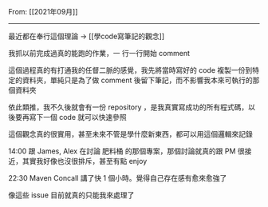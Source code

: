 From: [[2021年09月]]

---

最近都在奉行這個理論 → [[學code寫筆記的觀念]]

我抓以前完成過真的能跑的作業，一 行一行開始 comment 

這個過程真的有打通我的任督二脈的感覺，我先將當時寫好的 code 複製一份到特定的資料夾，單純只是為了做 comment 後留下筆記，而不影響我本來可執行的那個資料夾

依此類推，我不久後就會有一份 repository ，是我真實寫成功的所有程式碼，以後要再寫下一個 code 就可以快速參照

這個觀念真的很實用，甚至未來不管是學什麼新東西，都可以用這個邏輯來記錄

14:00 跟 James, Alex 在討論 肥料桶 的那個專案，那個討論就真的跟 PM 很接近，其實我好像也沒很排斥，甚至有點 enjoy

22:30 Maven Concall 講了快 1 個小時。覺得自己存在感有愈來愈強了

像這些 issue 目前就真的只能我來處理了
